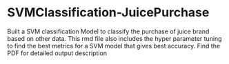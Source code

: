 # SVMClassification-JuicePurchase
Built a SVM classification Model to classify the purchase of juice brand based on other data. This rmd file also includes the hyper parameter tuning to find the best metrics for a SVM model that gives best accuracy. Find the PDF for detailed output description
